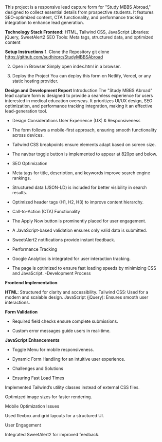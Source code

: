 This project is a responsive lead capture form for "Study MBBS Abroad," designed to collect essential details from prospective students. It features SEO-optimized content, CTA functionality, and performance tracking integration to enhance lead generation.

**Technology Stack Frontend:** HTML, Tailwind CSS, JavaScript Libraries: jQuery, SweetAlert2 SEO Tools: Meta tags, structured data, and optimized content

**Setup Instructions** 1. Clone the Repository git clone https://github.com/sudhirprc/StudyMBBSAbroad

2. Open in Browser Simply open index.html in a browser.

3. Deploy the Project You can deploy this form on Netlify, Vercel, or any static hosting provider.

**Design and Development Report**
Introduction The "Study MBBS Abroad" lead capture form is designed to provide a seamless experience for users interested in medical education overseas. It prioritizes UI/UX design, SEO optimization, and performance tracking integration, making it an effective lead-generation tool.

* Design Considerations User Experience (UX) & Responsiveness

* The form follows a mobile-first approach, ensuring smooth functionality across devices.

* Tailwind CSS breakpoints ensure elements adapt based on screen size.

* The navbar toggle button is implemented to appear at 820px and below.

* SEO Optimization

* Meta tags for title, description, and keywords improve search engine rankings.

* Structured data (JSON-LD) is included for better visibility in search results.

* Optimized header tags (H1, H2, H3) to improve content hierarchy.

* Call-to-Action (CTA) Functionality

* The Apply Now button is prominently placed for user engagement.

* A JavaScript-based validation ensures only valid data is submitted.

* SweetAlert2 notifications provide instant feedback.

* Performance Tracking

* Google Analytics is integrated for user interaction tracking.

* The page is optimized to ensure fast loading speeds by minimizing CSS and JavaScript. -Development Process

**Frontend Implementation**

**HTML**: Structured for clarity and accessibility. Tailwind CSS: Used for a modern and scalable design. JavaScript (jQuery): Ensures smooth user interactions.

**Form Validation**

* Required field checks ensure complete submissions.

* Custom error messages guide users in real-time.

**JavaScript Enhancements**

* Toggle Menu for mobile responsiveness.

* Dynamic Form Handling for an intuitive user experience.

* Challenges and Solutions

* Ensuring Fast Load Times

Implemented Tailwind’s utility classes instead of external CSS files.

Optimized image sizes for faster rendering.

Mobile Optimization Issues

Used flexbox and grid layouts for a structured UI.

User Engagement

Integrated SweetAlert2 for improved feedback.

